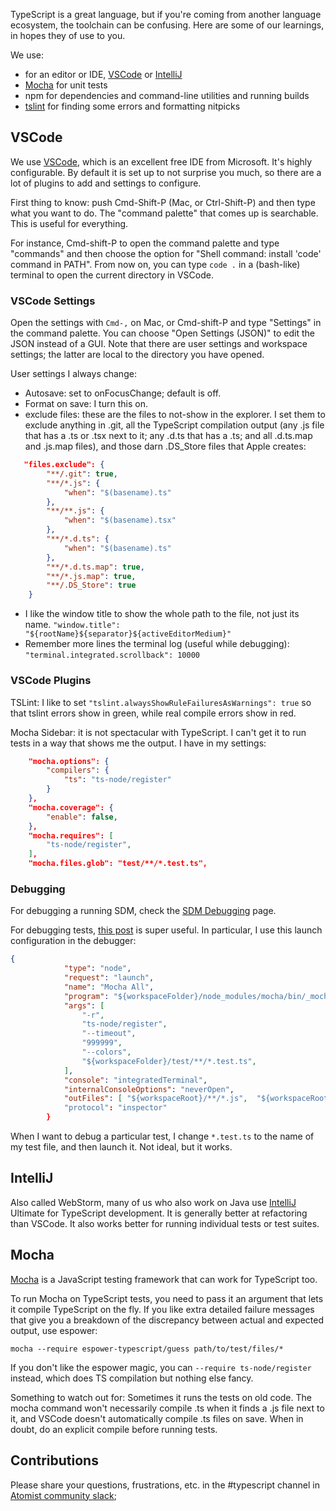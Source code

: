 TypeScript is a great language, but if you're coming from another language ecosystem,
the toolchain can be confusing. Here are some of our learnings, in hopes they of use
to you.

We use:

   * for an editor or IDE, [VSCode](#vscode) or [IntelliJ](#intellij)
   * [Mocha](#mocha) for unit tests
   * npm for dependencies and command-line utilities and running builds
   * [tslint](https://palantir.github.io/tslint/) for finding some errors and formatting nitpicks

## VSCode
We use [VSCode](https://code.visualstudio.com/), which is an excellent free IDE from Microsoft. It's highly
configurable. By default it is set up to not surprise you much, so there are a lot
of plugins to add and settings to configure.

First thing to know: push Cmd-Shift-P (Mac, or Ctrl-Shift-P) and then type what you want to do. The "command palette" that comes up is searchable. This is useful for everything.

For instance, Cmd-shift-P to open the command palette and type "commands" and then choose the option for "Shell command: install 'code' command in PATH". From now on, you can type `code .` in a (bash-like) terminal to open the current directory in VSCode.

### VSCode Settings

Open the settings with `Cmd-,` on Mac, or Cmd-shift-P and type "Settings" in the command palette. You can choose "Open Settings (JSON)" to edit the JSON instead of a GUI. Note that there are user settings and workspace settings; the latter are local to the directory you have opened.

User settings I always change:

   * Autosave: set to onFocusChange; default is off.
   * Format on save: I turn this on.
   * exclude files: these are the files to not-show in the explorer. I set them to exclude anything in .git, all the TypeScript compilation output (any .js file that has a .ts or .tsx next to it; any .d.ts that has a .ts; and all .d.ts.map and .js.map files), and those darn .DS_Store files that Apple creates:

```json
   "files.exclude": {
        "**/.git": true,
        "**/*.js": {
            "when": "$(basename).ts"
        },
        "**/**.js": {
            "when": "$(basename).tsx"
        },
        "**/*.d.ts": {
            "when": "$(basename).ts"
        },
        "**/*.d.ts.map": true,
        "**/*.js.map": true,
        "**/.DS_Store": true
    }
```

   * I like the window title to show the whole path to the file, not just its name. `"window.title": "${rootName}${separator}${activeEditorMedium}"`
   * Remember more lines the terminal log (useful while debugging): `"terminal.integrated.scrollback": 10000`

### VSCode Plugins

TSLint: I like to set `"tslint.alwaysShowRuleFailuresAsWarnings": true` so that tslint errors show in green, while
real compile errors show in red.

Mocha Sidebar: it is not spectacular with TypeScript. I can't get it to run tests in a way that shows me the output.
I have in my settings:
```json
    "mocha.options": {
        "compilers": {
            "ts": "ts-node/register"
        }
    },
    "mocha.coverage": {
        "enable": false,
    },
    "mocha.requires": [
        "ts-node/register",
    ],
    "mocha.files.glob": "test/**/*.test.ts",
```

### Debugging

For debugging a running SDM, check the [SDM Debugging](sdm-debug.md) page.

For debugging tests, [this post](https://adrianhall.github.io/web/2018/07/04/run-typescript-mocha-tests-in-vscode/) is super useful.
In particular, I use this launch configuration in the debugger:

```json
{
            "type": "node",
            "request": "launch",
            "name": "Mocha All",
            "program": "${workspaceFolder}/node_modules/mocha/bin/_mocha",
            "args": [
                "-r",
                "ts-node/register",
                "--timeout",
                "999999",
                "--colors",
                "${workspaceFolder}/test/**/*.test.ts",
            ],
            "console": "integratedTerminal",
            "internalConsoleOptions": "neverOpen",
            "outFiles": [ "${workspaceRoot}/**/*.js",  "${workspaceRoot}/node_modules/**/*.js"
            "protocol": "inspector"
        }
```

When I want to debug a particular test, I change `*.test.ts` to the name of my test file, and then launch it. Not ideal, but it works.

## IntelliJ

Also called WebStorm, many of us who also work on Java use [IntelliJ](https://www.jetbrains.com/idea/) Ultimate
for TypeScript development. It is generally better at refactoring than VSCode. It also works better for running individual tests or test suites.

## Mocha

[Mocha](https://mochajs.org/) is a JavaScript testing framework that can work for TypeScript too.

To run Mocha on TypeScript tests, you need to pass it an argument that lets it compile TypeScript on the fly. If you like extra detailed failure messages that give you a breakdown of the discrepancy between actual and expected output, use espower:

`mocha --require espower-typescript/guess path/to/test/files/*`

If you don't like the espower magic, you can `--require ts-node/register` instead, which does TS compilation but nothing else fancy.

Something to watch out for: Sometimes it runs the tests on old code. The mocha command won't necessarily compile .ts when it finds a .js file next to it, and VSCode doesn't automatically compile .ts files on save. When in doubt, do an explicit compile before running tests.

## Contributions

Please share your questions, frustrations, etc. in the #typescript channel in [Atomist community slack](https://join.atomist.com);
